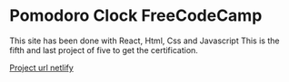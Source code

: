 # Pomodoro Clock FreeCodeCamp

This site has been done with React, Html, Css and Javascript
This is the fifth and last project of five to get the certification.

[Project url netlify](https://main--05-react-pomodoro-clock.netlify.app/)